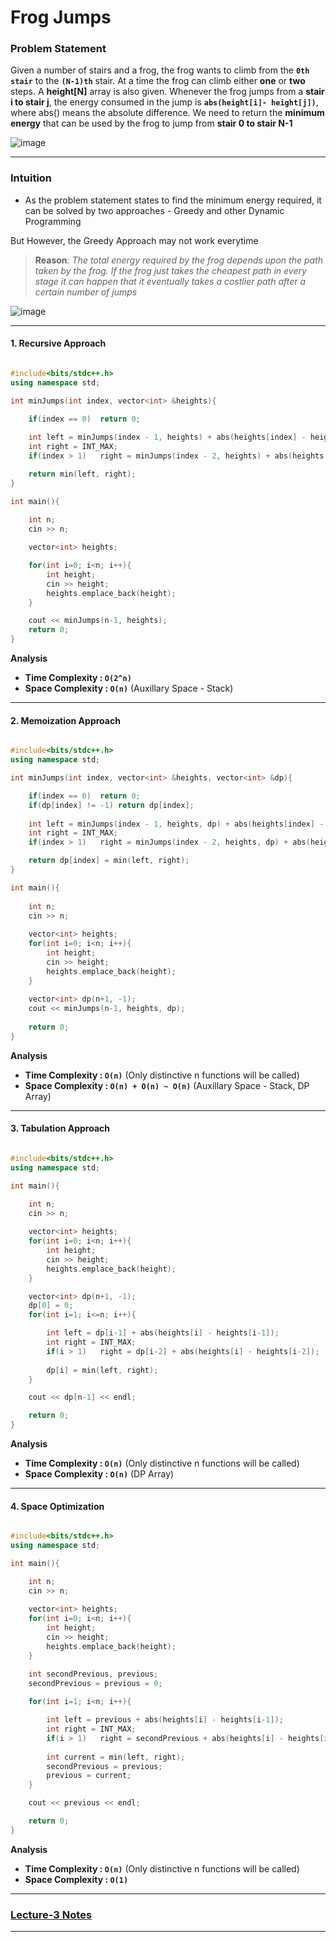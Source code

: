 # Frog Jumps

### Problem Statement 

Given a number of stairs and a frog, the frog wants to climb from the **`0th stair`** to the **`(N-1)th`** stair. At a time the frog can climb either **one** or **two** steps. A **height[N]** array is also given. Whenever the frog jumps from a **stair i to stair j**, the energy consumed in the jump is **`abs(height[i]- height[j])`**, where abs() means the absolute difference. We need to return the **minimum energy** that can be used by the frog to jump from **stair 0 to stair N-1**

![image](https://user-images.githubusercontent.com/67231450/149136174-f89cd8f8-0e6a-4c4f-ab2c-512fa861e9df.png)

---

### Intuition

- As the problem statement states to find the minimum energy required, it can be solved by two approaches - Greedy and other Dynamic Programming

But However, the Greedy Approach may not work everytime

> **Reason**: *The total energy required by the frog depends upon the path taken by the frog. If the frog just takes the cheapest path in every stage it can happen that it eventually takes a costlier path after a certain number of jumps*

![image](https://user-images.githubusercontent.com/67231450/149136883-a3cc82ea-0fa4-4c36-8f85-11189ef6114c.png)

---

#### 1. Recursive Approach

``` cpp

#include<bits/stdc++.h>
using namespace std;

int minJumps(int index, vector<int> &heights){

    if(index == 0)  return 0;
    
    int left = minJumps(index - 1, heights) + abs(heights[index] - heights[index - 1]);
    int right = INT_MAX;
    if(index > 1)   right = minJumps(index - 2, heights) + abs(heights[index] - heights[index - 2]);

    return min(left, right);
}

int main(){
    
    int n; 
    cin >> n;

    vector<int> heights;

    for(int i=0; i<n; i++){
        int height;
        cin >> height;
        heights.emplace_back(height);
    }

    cout << minJumps(n-1, heights);
    return 0;
}

```

**Analysis**

- **Time Complexity : `O(2^n)`**
- **Space Complexity : `O(n)`** (Auxillary Space - Stack)

---

#### 2. Memoization Approach

``` cpp

#include<bits/stdc++.h>
using namespace std;

int minJumps(int index, vector<int> &heights, vector<int> &dp){

    if(index == 0)  return 0;
    if(dp[index] != -1) return dp[index];
    
    int left = minJumps(index - 1, heights, dp) + abs(heights[index] - heights[index - 1]);
    int right = INT_MAX;
    if(index > 1)   right = minJumps(index - 2, heights, dp) + abs(heights[index] - heights[index - 2]);

    return dp[index] = min(left, right);
}

int main(){
    
    int n; 
    cin >> n;
    
    vector<int> heights;
    for(int i=0; i<n; i++){
        int height;
        cin >> height;
        heights.emplace_back(height);
    }
    
    vector<int> dp(n+1, -1);
    cout << minJumps(n-1, heights, dp);
    
    return 0;
}

```

**Analysis**

- **Time Complexity : `O(n)`** (Only distinctive n functions will be called)
- **Space Complexity : `O(n) + O(n) ~ O(n)`** (Auxillary Space - Stack, DP Array)

---

#### 3. Tabulation Approach

``` cpp

#include<bits/stdc++.h>
using namespace std;

int main(){

    int n; 
    cin >> n;
    
    vector<int> heights;
    for(int i=0; i<n; i++){
        int height;
        cin >> height;
        heights.emplace_back(height);
    }

    vector<int> dp(n+1, -1);
    dp[0] = 0;
    for(int i=1; i<=n; i++){

        int left = dp[i-1] + abs(heights[i] - heights[i-1]);
        int right = INT_MAX;
        if(i > 1)   right = dp[i-2] + abs(heights[i] - heights[i-2]);
        
        dp[i] = min(left, right);
    }

    cout << dp[n-1] << endl;

    return 0;
}

```

**Analysis**

- **Time Complexity : `O(n)`** (Only distinctive n functions will be called)
- **Space Complexity : `O(n)`** (DP Array)

---

#### 4. Space Optimization

``` cpp

#include<bits/stdc++.h>
using namespace std;

int main(){

    int n; 
    cin >> n;
    
    vector<int> heights;
    for(int i=0; i<n; i++){
        int height;
        cin >> height;
        heights.emplace_back(height);
    }

    int secondPrevious, previous;
    secondPrevious = previous = 0;
    
    for(int i=1; i<n; i++){

        int left = previous + abs(heights[i] - heights[i-1]);
        int right = INT_MAX;
        if(i > 1)   right = secondPrevious + abs(heights[i] - heights[i-2]);
        
        int current = min(left, right);
        secondPrevious = previous;
        previous = current;
    }

    cout << previous << endl;

    return 0;
}

```

**Analysis**

- **Time Complexity : `O(n)`** (Only distinctive n functions will be called)
- **Space Complexity : `O(1)`** 

---

### [Lecture-3 Notes](https://takeuforward.org/data-structure/dynamic-programming-frog-jump-dp-3/)

---